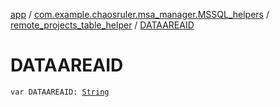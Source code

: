 [app](../../index.md) / [com.example.chaosruler.msa_manager.MSSQL_helpers](../index.md) / [remote_projects_table_helper](index.md) / [DATAAREAID](.)

# DATAAREAID

`var DATAAREAID: `[`String`](https://kotlinlang.org/api/latest/jvm/stdlib/kotlin/-string/index.html)